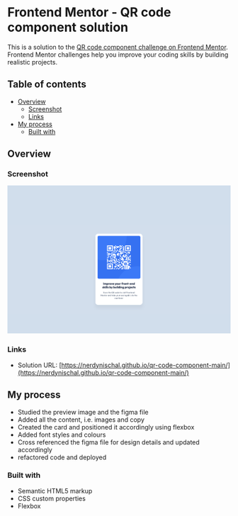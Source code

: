 # Frontend Mentor - QR code component solution

This is a solution to the [QR code component challenge on Frontend Mentor](https://www.frontendmentor.io/challenges/qr-code-component-iux_sIO_H). Frontend Mentor challenges help you improve your coding skills by building realistic projects.

## Table of contents

- [Overview](#overview)
  - [Screenshot](#screenshot)
  - [Links](#links)
- [My process](#my-process)
  - [Built with](#built-with)

## Overview

### Screenshot

![](./images/screenshot.png)

### Links

- Solution URL: [https://nerdynischal.github.io/qr-code-component-main/](https://nerdynischal.github.io/qr-code-component-main/)

## My process

- Studied the preview image and the figma file
- Added all the content, i.e. images and copy
- Created the card and positioned it accordingly using flexbox
- Added font styles and colours
- Cross referenced the figma file for design details and updated accordingly
- refactored code and deployed

### Built with

- Semantic HTML5 markup
- CSS custom properties
- Flexbox
